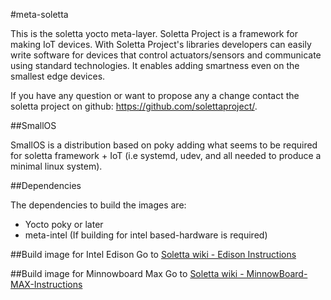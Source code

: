 #meta-soletta

This is the soletta yocto meta-layer. Soletta Project is a framework for making
IoT devices. With Soletta Project's libraries developers can easily write
software for devices that control actuators/sensors and communicate using
standard technologies. It enables adding smartness even on the smallest edge
devices.

If you have any question or want to propose any a change contact the soletta
project on github: https://github.com/solettaproject/.

##SmallOS

SmallOS is a distribution based on poky adding what seems to be required for
soletta framework + IoT (i.e systemd, udev, and all needed to produce a minimal
linux system).

##Dependencies

The dependencies to build the images are:
  - Yocto poky or later
  - meta-intel (If building for intel based-hardware is required)

##Build image for Intel Edison
Go to [Soletta wiki - Edison Instructions](https://github.com/solettaproject/soletta/wiki/Edison-Instructions#yocto)

##Build image for Minnowboard Max
Go to [Soletta wiki - MinnowBoard-MAX-Instructions](https://github.com/solettaproject/soletta/wiki/MinnowBoard-MAX-Instructions)
